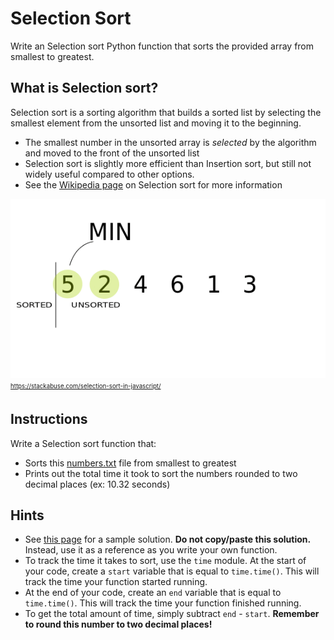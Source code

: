 # Selection Sort
Write an Selection sort Python function that sorts the provided array from smallest to greatest.

## What is Selection sort?
Selection sort is a sorting algorithm that builds a sorted list by selecting the smallest element from the unsorted list and moving it to the beginning.
* The smallest number in the unsorted array is *selected* by the algorithm and moved to the front of the unsorted list
* Selection sort is slightly more efficient than Insertion sort, but still not widely useful compared to other options.
* See the [Wikipedia page](https://en.wikipedia.org/wiki/Selection_sort) on Selection sort for more information

![Selection sort](./images/selection_sort.gif)
<sub><sup>https://stackabuse.com/selection-sort-in-javascript/</sub></sup>

## Instructions
Write a Selection sort function that:
* Sorts this [numbers.txt](./numbers.txt) file from smallest to greatest
* Prints out the total time it took to sort the numbers rounded to two decimal places (ex: 10.32 seconds)

## Hints
* See [this page](https://www.geeksforgeeks.org/selection-sort/) for a sample solution. **Do not copy/paste this solution.** Instead, use it as a reference as you write your own function.
* To track the time it takes to sort, use the `time` module. At the start of your code, create a `start` variable that is equal to `time.time()`. This will track the time your function started running.
* At the end of your code, create an `end` variable that is equal to `time.time()`. This will track the time your function finished running.
* To get the total amount of time, simply subtract `end` - `start`. **Remember to round this number to two decimal places!**
